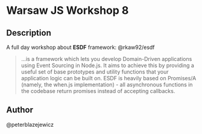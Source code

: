 # Warsaw JS Workshop 8

## Description

A full day workshop about **ESDF** framework: @rkaw92/esdf

> ...is a framework which lets you develop Domain-Driven applications using Event Sourcing in Node.js. It aims to achieve this by providing a useful set of base prototypes and utility functions that your application logic can be built on. ESDF is heavily based on Promises/A (namely, the when.js implementation) - all asynchronous functions in the codebase return promises instead of accepting callbacks.


## Author

@peterblazejewicz

